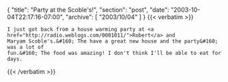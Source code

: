 {
  "title": "Party at the Scoble's!",
  "section": "post",
  "date": "2003-10-04T22:17:16-07:00",
  "archive": [
    "2003/10/04"
  ]
}
{{< verbatim >}}

    I just got back from a house warming party at <a href="http://radio.weblogs.com/0001011/">Robert</a> and
    Maryam Scoble's.&#160; The have a great new house and the party&#160; was a lot of
    fun.&#160; The food was amazing! I don't think I'll be able to eat for days.
{{< /verbatim >}}
